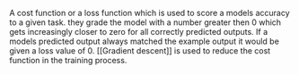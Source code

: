 A cost function or a loss function which is used to score a models accuracy to a given task. they grade the model with a number greater then 0 which gets increasingly closer to zero for all correctly predicted outputs. If a models predicted output always matched the example output it would be given a loss value of 0. [[Gradient descent]] is used to reduce the cost function in the training process.